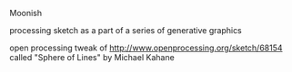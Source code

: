 Moonish

processing sketch as a part of a series of generative graphics

open processing tweak of http://www.openprocessing.org/sketch/68154
called "Sphere of Lines" by Michael Kahane

